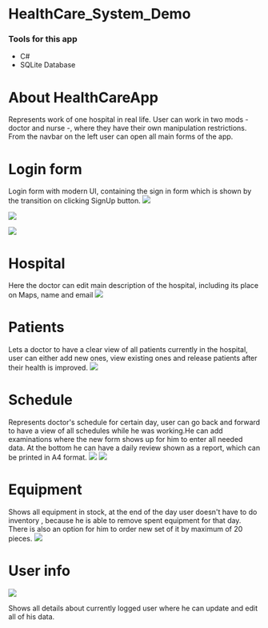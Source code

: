 # HealthCare_System_Demo
 

### Tools for this app

- C#
- SQLite Database




# About HealthCareApp

Represents work of one hospital in real life. User can work in two mods - doctor and nurse -, where they have their own manipulation restrictions.
From the navbar on the left user can open all main forms of the app.

# Login form

Login form with modern UI, containing the sign in form which  is shown by the transition on clicking SignUp button.
![](AppImages/slika1.png)

![](AppImages/slika2.png)

![](AppImages/slika3.png)

# Hospital 

Here the doctor can edit main description of the hospital, including its place on Maps, name and email
![](AppImages/slika4.png)

# Patients

Lets a doctor to have a clear view of all patients currently in the hospital, user can either add new ones, view existing ones and release patients after their health is improved.
![](AppImages/slika5.png)


# Schedule

Represents doctor's schedule for certain day, user can go back and forward to have a view of all schedules while he was working.He can add examinations where the new form shows up for him to enter all needed data.
At the bottom he can have a daily review shown as a report, which can be printed in A4 format.
![](AppImages/slika6.png)
![](AppImages/slika7.png)


# Equipment 

Shows all equipment in stock, at the end of the day user doesn't have to do inventory , because he is able to remove spent equipment for that day.
There is also an option for him to order new set of it by maximum of 20 pieces.
![](AppImages/slika8.png)

# User info
![](AppImages/slika9.png)


Shows all details about currently logged user where he can update and edit all of his data.
